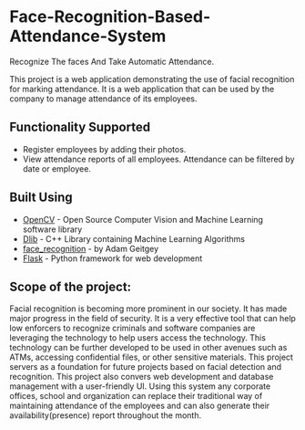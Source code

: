 # Face-Recognition-Based-Attendance-System

Recognize The faces And Take Automatic Attendance.

This project is a web application demonstrating the use of facial recognition for marking attendance. It is a web application that can be used by the company to manage attendance of its employees.

## Functionality Supported

- Register employees by adding their photos.
- View attendance reports of all employees. Attendance can be filtered by date or employee.

## Built Using

 - [OpenCV]() - Open Source Computer Vision and Machine Learning software library
 - [Dlib]() - C++ Library containing Machine Learning Algorithms
 - [face_recognition]() - by Adam Geitgey
 - [Flask]() - Python framework for web development

## Scope of the project:

Facial recognition is becoming more prominent in our society. It has made major progress in the field of security. It is a very effective tool that can help low enforcers to recognize criminals and software companies are leveraging the technology to help users access the technology. This technology can be further developed to be used in other avenues such as ATMs, accessing confidential files, or other sensitive materials. This project servers as a foundation for future projects based on facial detection and recognition. This project also convers web development and database management with a user-friendly UI. Using this system any corporate offices, school and organization can replace their traditional way of maintaining attendance of the employees and can also generate their availability(presence) report throughout the month.
